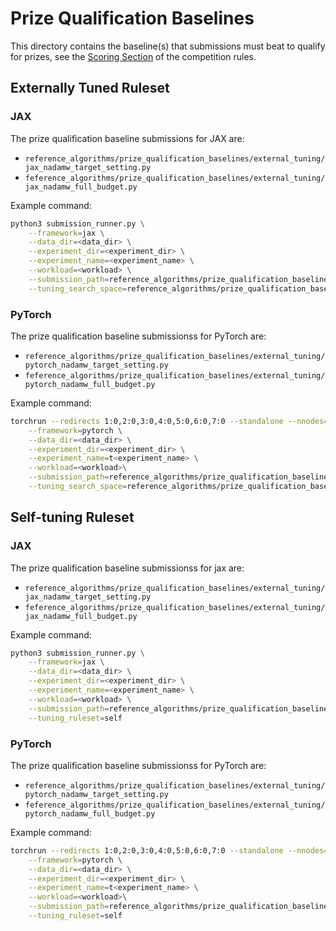 # Prize Qualification Baselines

This directory contains the baseline(s) that submissions must beat to qualify for prizes, see the [Scoring Section](/COMPETITION_RULES.md#scoring) of the competition rules.

## Externally Tuned Ruleset

### JAX

The prize qualification baseline submissions for JAX are:

- `reference_algorithms/prize_qualification_baselines/external_tuning/jax_nadamw_target_setting.py`
- `feference_algorithms/prize_qualification_baselines/external_tuning/jax_nadamw_full_budget.py`

Example command:

```bash
python3 submission_runner.py \
    --framework=jax \
    --data_dir=<data_dir> \
    --experiment_dir=<experiment_dir> \
    --experiment_name=<experiment_name> \
    --workload=<workload> \
    --submission_path=reference_algorithms/prize_qualification_baselines/external_tuning/jax_nadamw_target_setting.py \
    --tuning_search_space=reference_algorithms/prize_qualification_baselines/external_tuning/tuning_search_space.json
```

### PyTorch

The prize qualification baseline submissionss for PyTorch are:

- `reference_algorithms/prize_qualification_baselines/external_tuning/pytorch_nadamw_target_setting.py`
- `feference_algorithms/prize_qualification_baselines/external_tuning/pytorch_nadamw_full_budget.py`

Example command:

```bash
torchrun --redirects 1:0,2:0,3:0,4:0,5:0,6:0,7:0 --standalone --nnodes=1 --nproc_per_node=8 submission_runner.py \
    --framework=pytorch \
    --data_dir=<data_dir> \
    --experiment_dir=<experiment_dir> \
    --experiment_name=t<experiment_name> \
    --workload=<workload>\
    --submission_path=reference_algorithms/prize_qualification_baselines/external_tuning/pytorch_nadamw_target_setting.py \
    --tuning_search_space=reference_algorithms/prize_qualification_baselines/external_tuning/tuning_search_space.json
```

## Self-tuning Ruleset

### JAX

The prize qualification baseline submissionss for jax are:

- `reference_algorithms/prize_qualification_baselines/external_tuning/jax_nadamw_target_setting.py`
- `feference_algorithms/prize_qualification_baselines/external_tuning/jax_nadamw_full_budget.py`

Example command:

```bash
python3 submission_runner.py \
    --framework=jax \
    --data_dir=<data_dir> \
    --experiment_dir=<experiment_dir> \
    --experiment_name=<experiment_name> \
    --workload=<workload> \
    --submission_path=reference_algorithms/prize_qualification_baselines/external_tuning/jax_nadamw_target_setting.py \
    --tuning_ruleset=self
```

### PyTorch

The prize qualification baseline submissionss for PyTorch are:

- `reference_algorithms/prize_qualification_baselines/external_tuning/pytorch_nadamw_target_setting.py`
- `feference_algorithms/prize_qualification_baselines/external_tuning/pytorch_nadamw_full_budget.py`

Example command:

```bash
torchrun --redirects 1:0,2:0,3:0,4:0,5:0,6:0,7:0 --standalone --nnodes=1 --nproc_per_node=8 submission_runner.py \
    --framework=pytorch \
    --data_dir=<data_dir> \
    --experiment_dir=<experiment_dir> \
    --experiment_name=t<experiment_name> \
    --workload=<workload>\
    --submission_path=reference_algorithms/prize_qualification_baselines/external_tuning/pytorch_nadamw_target_setting.py \
    --tuning_ruleset=self
```
